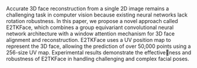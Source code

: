 Accurate 3D face reconstruction from a single 2D image remains a challenging task in computer vision because existing neural networks lack rotation robustness. In this paper, we propose a novel approach called E2TKFace, which combines
a group equivariant convolutional neural network architecture with a window attention mechanism for 3D face alignment and reconstruction. E2TKFace uses a UV position map to represent the 3D face, allowing the prediction of over 50,000
points using a 256-size UV map. Experimental results demonstrate the effectiveness and robustness of E2TKFace in handling challenging and complex facial poses.
